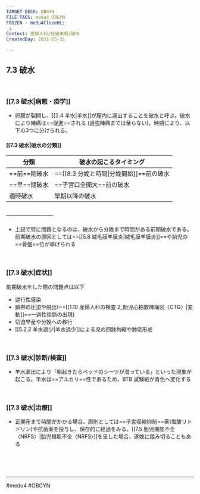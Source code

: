 ```yaml
---
TARGET DECK: OBGYN
FILE TAGS: medu4 OBGYN
FROZEN - medu4ClozeHL:
 : 
Context: 産婦人科/妊娠末期/破水
CreatedDay: 2021-05-31

---
```


## 7.3 破水

<br>

### [[7.3 破水|病態・疫学]]
* 卵膜が裂開し、[[2.4 羊水|羊水]]が膣内に漏出することを破水と呼ぶ。破水により陣痛は==促進==される (過強陣痛までは至らない)。時期により、以下の3つに分けられる。
#### [[7.3 破水|破水の分類]]
| 分類 | 破水の起こるタイミング|
| --- | --- |
|==前==期破水|==[[8.3 分娩と時間\|分娩開始]]==前の破水|
|==早==期破水|==子宮口全開大==前の破水|
|適時破水|早期以降の破水|
##### ＿＿＿＿＿＿＿＿＿
* 上記で特に問題となるのは、破水から分娩まで時間がある前期破水である。前期破水の原因としては==[[5.8 絨毛膜羊膜炎|絨毛膜羊膜炎]]==や胎児の==骨盤==位が挙げられる
<!--ID: 1659650722187-->







<br>

### [[7.3 破水|症状]]
前期破水をした際の問題点は以下
* 逆行性感染
* 臍帯の圧迫や脱出(==[[1.10 産婦人科の検査 2_胎児心拍数陣痛図〈CTG〉|変動]]==一過性徐脈の出現)
* 切迫早産や分娩への移行
* [[5.2.2 羊水過少|羊水過少]]による児の四肢拘縮や肺低形成
<!--ID: 1622523510262-->


<br>

### [[7.3 破水|診断/検査]]
* 羊水漏出により「朝起きたらベッドのシーツが湿っている」といった現象が起こる。羊水は==アルカリ==性であるため、BTB 試験紙が青色へ変化する
<!--ID: 1622523510270-->


<br>

### [[7.3 破水|治療]]
* 正期産まで時間がかかる場合、原則としては==子宮収縮抑制==薬(塩酸リトドリン)や抗菌薬を投与し、保存的に経過をみる。[[7.5 胎児機能不全〈NRFS〉|胎児機能不全〈NRFS〉]]を呈した場合、遂娩に踏み切ることもある
<!--ID: 1657521687649-->


<br><br><br>

---
#medu4 #OBGYN
